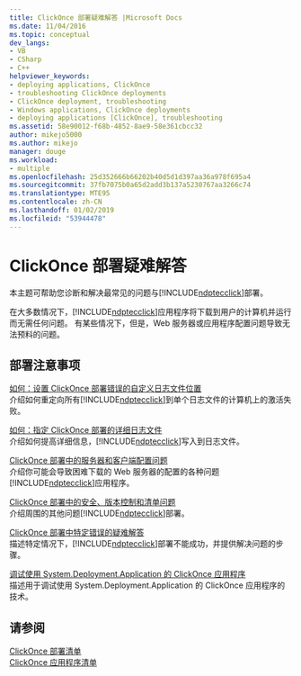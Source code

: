 ```yaml
---
title: ClickOnce 部署疑难解答 |Microsoft Docs
ms.date: 11/04/2016
ms.topic: conceptual
dev_langs:
- VB
- CSharp
- C++
helpviewer_keywords:
- deploying applications, ClickOnce
- troubleshooting ClickOnce deployments
- ClickOnce deployment, troubleshooting
- Windows applications, ClickOnce deployments
- deploying applications [ClickOnce], troubleshooting
ms.assetid: 58e90012-f68b-4852-8ae9-58e361cbcc32
author: mikejo5000
ms.author: mikejo
manager: douge
ms.workload:
- multiple
ms.openlocfilehash: 25d352666b66202b40d5d1d397aa36a978f695a4
ms.sourcegitcommit: 37fb7075b0a65d2add3b137a5230767aa3266c74
ms.translationtype: MTE95
ms.contentlocale: zh-CN
ms.lasthandoff: 01/02/2019
ms.locfileid: "53944478"
---
```

# <a name="troubleshoot-clickonce-deployments"></a>ClickOnce 部署疑难解答
本主题可帮助您诊断和解决最常见的问题与[!INCLUDE[ndptecclick](../deployment/includes/ndptecclick_md.md)]部署。  
  
 在大多数情况下，[!INCLUDE[ndptecclick](../deployment/includes/ndptecclick_md.md)]应用程序将下载到用户的计算机并运行而无需任何问题。 有某些情况下，但是，Web 服务器或应用程序配置问题导致无法预料的问题。  

## <a name="deployment-considerations"></a>部署注意事项

 [如何：设置 ClickOnce 部署错误的自定义日志文件位置](../deployment/how-to-set-a-custom-log-file-location-for-clickonce-deployment-errors.md)  
 介绍如何重定向所有[!INCLUDE[ndptecclick](../deployment/includes/ndptecclick_md.md)]到单个日志文件的计算机上的激活失败。  
  
 [如何：指定 ClickOnce 部署的详细日志文件](../deployment/how-to-specify-verbose-log-files-for-clickonce-deployments.md)  
 介绍如何提高详细信息，[!INCLUDE[ndptecclick](../deployment/includes/ndptecclick_md.md)]写入到日志文件。  
  
 [ClickOnce 部署中的服务器和客户端配置问题](../deployment/server-and-client-configuration-issues-in-clickonce-deployments.md)  
 介绍你可能会导致困难下载的 Web 服务器的配置的各种问题[!INCLUDE[ndptecclick](../deployment/includes/ndptecclick_md.md)]应用程序。  
  
 [ClickOnce 部署中的安全、版本控制和清单问题](../deployment/security-versioning-and-manifest-issues-in-clickonce-deployments.md)  
 介绍周围的其他问题[!INCLUDE[ndptecclick](../deployment/includes/ndptecclick_md.md)]部署。  
  
 [ClickOnce 部署中特定错误的疑难解答](../deployment/troubleshooting-specific-errors-in-clickonce-deployments.md)  
 描述特定情况下，[!INCLUDE[ndptecclick](../deployment/includes/ndptecclick_md.md)]部署不能成功，并提供解决问题的步骤。  
  
 [调试使用 System.Deployment.Application 的 ClickOnce 应用程序](../deployment/debugging-clickonce-applications-that-use-system-deployment-application.md)  
 描述用于调试使用 System.Deployment.Application 的 ClickOnce 应用程序的技术。  
  
## <a name="see-also"></a>请参阅  
 [ClickOnce 部署清单](../deployment/clickonce-deployment-manifest.md)   
 [ClickOnce 应用程序清单](../deployment/clickonce-application-manifest.md)